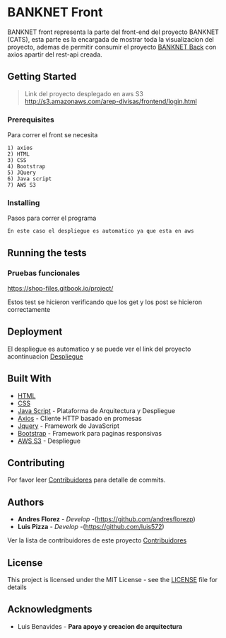 
# BANKNET Front

BANKNET front representa la parte del front-end del proyecto BANKNET (CATS), esta parte es la encargada de mostrar toda la visualizacion del proyecto, ademas de permitir consumir el proyecto [BANKNET Back](https://github.com/luis572/backend) con axios apartir del rest-api creada.

## Getting Started
> Link del proyecto desplegado en aws S3 http://s3.amazonaws.com/arep-divisas/frontend/login.html

### Prerequisites

Para correr el front se necesita

```
1) axios 
2) HTML
3) CSS
4) Bootstrap
5) JQuery
6) Java script
7) AWS S3
```

### Installing

Pasos para correr el programa
```
En este caso el despliegue es automatico ya que esta en aws
```


## Running the tests

### Pruebas funcionales

https://shop-files.gitbook.io/project/


Estos test se hicieron verificando que los get y los post se hicieron correctamente
## Deployment

El despliegue es automatico y se puede ver el link del proyecto acontinuacion
[Despliegue](http://s3.amazonaws.com/arep-divisas/frontend/login.html)


## Built With

* [HTML](https://www.w3schools.com/html/) 
* [CSS](https://www.w3schools.com/css/)
* [Java Script](https://www.w3schools.com/js/) - Plataforma de Arquitectura y Despliegue
* [Axios](https://github.com/axios/axios) - Cliente HTTP basado en promesas
* [Jquery](https://jquery.com/) - Framework de JavaScript
* [Bootstrap](https://getbootstrap.com/) - Framework para paginas responsivas
* [AWS S3](https://www.aws.com/) - Despliegue

## Contributing

Por favor leer [Contribuidores](https://github.com/luis572/front/graphs/contributors) para detalle de commits.


## Authors

* **Andres Florez** - *Develop* -(https://github.com/andresflorezp)
* **Luis Pizza** - *Develop* -(https://github.com/luis572)

 Ver la lista de contribuidores de este proyecto [Contribuidores](https://github.com/nontoa/SHOP-FILES-FRONT/graphs/contributors) 

## License

This project is licensed under the MIT License - see the [LICENSE](https://github.com/heredikon/SHOP-FILES-FRONT/blob/master/LICENSE) file for details

## Acknowledgments

* Luis Benavides - **Para apoyo y creacion de arquitectura**


